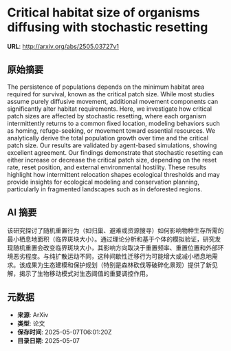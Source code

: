 # Critical habitat size of organisms diffusing with stochastic resetting

**URL**: http://arxiv.org/abs/2505.03727v1

## 原始摘要

The persistence of populations depends on the minimum habitat area required
for survival, known as the critical patch size. While most studies assume
purely diffusive movement, additional movement components can significantly
alter habitat requirements. Here, we investigate how critical patch sizes are
affected by stochastic resetting, where each organism intermittently returns to
a common fixed location, modeling behaviors such as homing, refuge-seeking, or
movement toward essential resources. We analytically derive the total
population growth over time and the critical patch size. Our results are
validated by agent-based simulations, showing excellent agreement. Our findings
demonstrate that stochastic resetting can either increase or decrease the
critical patch size, depending on the reset rate, reset position, and external
environmental hostility. These results highlight how intermittent relocation
shapes ecological thresholds and may provide insights for ecological modeling
and conservation planning, particularly in fragmented landscapes such as in
deforested regions.


## AI 摘要

该研究探讨了随机重置行为（如归巢、避难或资源搜寻）如何影响物种生存所需的最小栖息地面积（临界斑块大小）。通过理论分析和基于个体的模拟验证，研究发现随机重置会改变临界斑块大小，其影响方向取决于重置频率、重置位置和外部环境恶劣程度。与纯扩散运动不同，这种间歇性迁移行为可能增大或减小栖息地需求。该成果为生态建模和保护规划（特别是森林砍伐等破碎化景观）提供了新见解，揭示了生物移动模式对生态阈值的重要调控作用。

## 元数据

- **来源**: ArXiv
- **类型**: 论文
- **保存时间**: 2025-05-07T06:01:20Z
- **目录日期**: 2025-05-07
